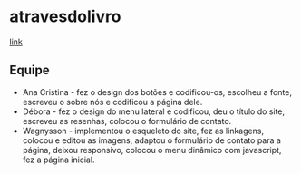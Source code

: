 # atravesdolivro
[link](wagnysson.github.io/atravesdolivro)

## Equipe
- Ana Cristina - fez o design dos botões e codificou-os, escolheu a fonte, escreveu o sobre nós e codificou a página dele.
- Débora - fez o design do menu lateral e codificou, deu o título do site, escreveu as resenhas,  colocou o formulário de contato.
- Wagnysson - implementou o esqueleto do site, fez as linkagens, colocou e editou as imagens, adaptou o formulário de contato para a página, deixou responsivo, colocou o menu dinâmico com javascript, fez a página inicial.
